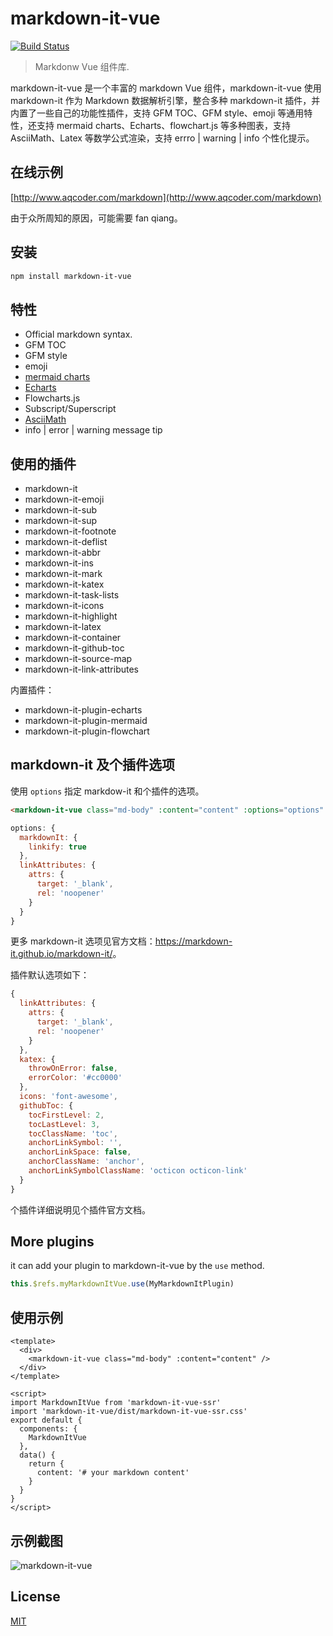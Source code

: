 # markdown-it-vue

[![Build Status](https://travis-ci.org/ravenq/markdown-it-vue.svg?branch=master)](https://travis-ci.org/ravenq/markdown-it-vue)

> Markdonw Vue 组件库.

markdown-it-vue 是一个丰富的 markdown Vue 组件，markdown-it-vue 使用 markdown-it 作为 Markdown 数据解析引擎，整合多种 markdown-it 插件，并内置了一些自己的功能性插件，支持 GFM TOC、GFM style、emoji 等通用特性，还支持 mermaid charts、Echarts、flowchart.js 等多种图表，支持 AsciiMath、Latex 等数学公式渲染，支持 errro | warning | info 个性化提示。

## 在线示例

[http://www.aqcoder.com/markdown](http://www.aqcoder.com/markdown)

由于众所周知的原因，可能需要 fan qiang。

## 安装

```sh
npm install markdown-it-vue
```

## 特性

- Official markdown syntax.
- GFM TOC
- GFM style
- emoji
- [mermaid charts](http://knsv.github.io/mermaid/)
- [Echarts](http://echarts.baidu.com)
- Flowcharts.js
- Subscript/Superscript
- [AsciiMath](http://asciimath.org/)
- info | error | warning message tip

## 使用的插件

- markdown-it
- markdown-it-emoji
- markdown-it-sub
- markdown-it-sup
- markdown-it-footnote
- markdown-it-deflist
- markdown-it-abbr
- markdown-it-ins
- markdown-it-mark
- markdown-it-katex
- markdown-it-task-lists
- markdown-it-icons
- markdown-it-highlight
- markdown-it-latex
- markdown-it-container
- markdown-it-github-toc
- markdown-it-source-map
- markdown-it-link-attributes

内置插件：

- markdown-it-plugin-echarts
- markdown-it-plugin-mermaid
- markdown-it-plugin-flowchart

## markdown-it 及个插件选项

使用 `options` 指定 markdow-it 和个插件的选项。

```html
<markdown-it-vue class="md-body" :content="content" :options="options" />
```

```js
options: {
  markdownIt: {
    linkify: true
  },
  linkAttributes: {
    attrs: {
      target: '_blank',
      rel: 'noopener'
    }
  }
}
```

更多 markdown-it 选项见官方文档：<https://markdown-it.github.io/markdown-it/>。

插件默认选项如下：

```js
{
  linkAttributes: {
    attrs: {
      target: '_blank',
      rel: 'noopener'
    }
  },
  katex: {
    throwOnError: false,
    errorColor: '#cc0000'
  },
  icons: 'font-awesome',
  githubToc: {
    tocFirstLevel: 2,
    tocLastLevel: 3,
    tocClassName: 'toc',
    anchorLinkSymbol: '',
    anchorLinkSpace: false,
    anchorClassName: 'anchor',
    anchorLinkSymbolClassName: 'octicon octicon-link'
  }
}
```

个插件详细说明见个插件官方文档。

## More plugins

it can add your plugin to markdown-it-vue by the `use` method.

```js
this.$refs.myMarkdownItVue.use(MyMarkdownItPlugin)
```

## 使用示例

```vue
<template>
  <div>
    <markdown-it-vue class="md-body" :content="content" />
  </div>
</template>

<script>
import MarkdownItVue from 'markdown-it-vue-ssr'
import 'markdown-it-vue/dist/markdown-it-vue-ssr.css'
export default {
  components: {
    MarkdownItVue
  },
  data() {
    return {
      content: '# your markdown content'
    }
  }
}
</script>
```

## 示例截图

![markdown-it-vue](https://github.com/ravenq/markdown-it-vue/blob/master/doc/markdown-it-vue.png?raw=true)

## License

[MIT](https://github.com/ravenq/markdown-it-vue/blob/master/LICENSE)
